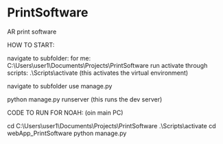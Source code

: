 # PrintSoftware
AR print software


HOW TO START:

navigate to subfolder:
for me: C:\Users\user1\Documents\Projects\PrintSoftware
run activate through scripts: .\Scripts\activate (this activates the virtual environment)

navigate to subfolder
use manage.py

python manage.py runserver (this runs the dev server)


CODE TO RUN FOR NOAH: (oin main PC)

cd C:\Users\user1\Documents\Projects\PrintSoftware
.\Scripts\activate
cd webApp_PrintSoftware
python manage.py
